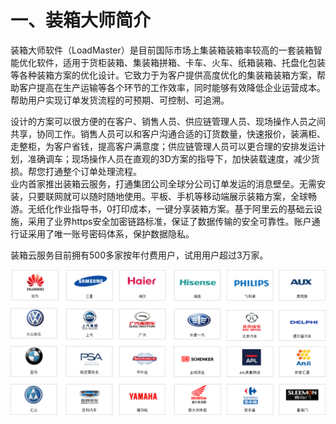 # 一、装箱大师简介

装箱大师软件（LoadMaster）是目前国际市场上集装箱装箱率较高的一套装箱智能优化软件，适用于货柜装箱、集装箱拼箱、卡车、火车、纸箱装箱、托盘化包装等各种装箱方案的优化设计。它致力于为客户提供高度优化的集装箱装箱方案，帮助客户提高在生产运输等各个环节的工作效率，同时能够有效降低企业运营成本。帮助用户实现订单发货流程的可预期、可控制、可追溯。

设计的方案可以很方便的在客户、销售人员、供应链管理人员、现场操作人员之间共享，协同工作。销售人员可以和客户沟通合适的订货数量，快速报价，装满柜、走整柜，为客户省钱，提高客户满意度；供应链管理人员可以更合理的安排发运计划，准确调车；现场操作人员在直观的3D方案的指导下，加快装载速度，减少货损。帮您打通整个订单处理流程。  
业内首家推出装箱云服务，打通集团公司全球分公司订单发运的消息壁垒。无需安装，只要联网就可以随时随地使用。平板、手机等移动端展示装箱方案，全球畅游。无纸化作业指导书，0打印成本，一键分享装箱方案。基于阿里云的基础云设施，采用了业界https安全加密链路标准，保证了数据传输的安全可靠性。账户通行证采用了唯一账号密码体系，保护数据隐私。

装箱云服务目前拥有500多家按年付费用户，试用用户超过3万家。

![](.gitbook/assets/11Ab.png)

